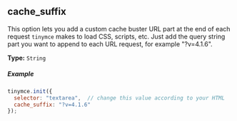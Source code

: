 ## cache_suffix

This option lets you add a custom cache buster URL part at the end of each request `tinymce` makes to load CSS, scripts, etc. Just add the query string part you want to append to each URL request, for example "?v=4.1.6".

**Type:** `String`

##### Example

```js
tinymce.init({
  selector: "textarea",  // change this value according to your HTML
  cache_suffix: "?v=4.1.6"
});
```
